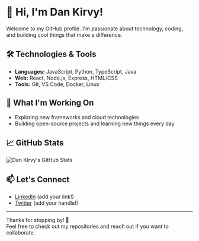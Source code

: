 # 👋 Hi, I'm Dan Kirvy!

Welcome to my GitHub profile. I'm passionate about technology, coding, and building cool things that make a difference.

## 🛠️ Technologies & Tools

- **Languages:** JavaScript, Python, TypeScript, Java
- **Web:** React, Node.js, Express, HTML/CSS
- **Tools:** Git, VS Code, Docker, Linux

## 🌱 What I'm Working On

- Exploring new frameworks and cloud technologies
- Building open-source projects and learning new things every day

## 📈 GitHub Stats

![Dan Kirvy's GitHub Stats](https://github-readme-stats.vercel.app/api?username=dankirvyy&show_icons=true&theme=radical)

## 📫 Let's Connect

- [LinkedIn](https://www.linkedin.com/) (add your link!)
- [Twitter](https://twitter.com/) (add your handle!)

---

Thanks for stopping by! 🚀  
Feel free to check out my repositories and reach out if you want to collaborate.
